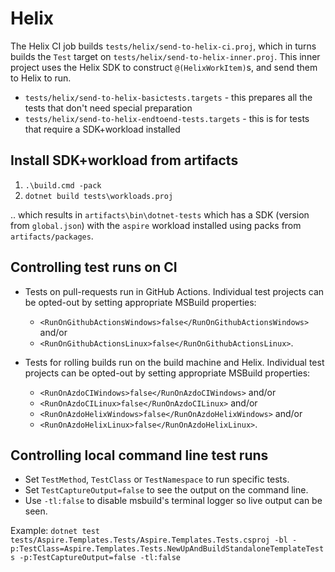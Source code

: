 # Helix

The Helix CI job builds `tests/helix/send-to-helix-ci.proj`, which in turns builds the `Test` target on `tests/helix/send-to-helix-inner.proj`. This inner project uses the Helix SDK to construct `@(HelixWorkItem)`s, and send them to Helix to run.

- `tests/helix/send-to-helix-basictests.targets` - this prepares all the tests that don't need special preparation
- `tests/helix/send-to-helix-endtoend-tests.targets` - this is for tests that require a SDK+workload installed

## Install SDK+workload from artifacts

1. `.\build.cmd -pack`
2. `dotnet build tests\workloads.proj`

.. which results in `artifacts\bin\dotnet-tests` which has a SDK (version from `global.json`) with the `aspire` workload installed using packs from `artifacts/packages`.

## Controlling test runs on CI

- Tests on pull-requests run in GitHub Actions. Individual test projects can be opted-out by setting appropriate MSBuild properties:
  - `<RunOnGithubActionsWindows>false</RunOnGithubActionsWindows>` and/or
  - `<RunOnGithubActionsLinux>false</RunOnGithubActionsLinux>`.

- Tests for rolling builds run on the build machine and Helix.
Individual test projects can be opted-out by setting appropriate MSBuild properties:
  - `<RunOnAzdoCIWindows>false</RunOnAzdoCIWindows>` and/or
  - `<RunOnAzdoCILinux>false</RunOnAzdoCILinux>` and/or
  - `<RunOnAzdoHelixWindows>false</RunOnAzdoHelixWindows>` and/or
  - `<RunOnAzdoHelixLinux>false</RunOnAzdoHelixLinux>`.

## Controlling local command line test runs

- Set `TestMethod`, `TestClass` or `TestNamespace` to run specific tests.
- Set `TestCaptureOutput=false` to see the output on the command line.
- Use `-tl:false` to disable msbuild's terminal logger so live output can be seen.

Example: `dotnet test tests/Aspire.Templates.Tests/Aspire.Templates.Tests.csproj -bl -p:TestClass=Aspire.Templates.Tests.NewUpAndBuildStandaloneTemplateTests -p:TestCaptureOutput=false -tl:false`

